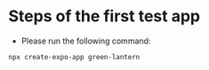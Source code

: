 # Steps of the first test app

- Please run the following command:

```
npx create-expo-app green-lantern
```